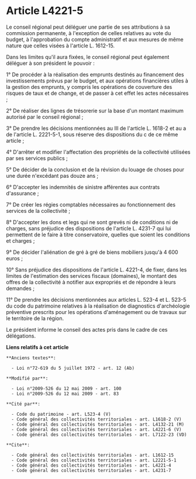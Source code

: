 # Article L4221-5

Le conseil régional peut déléguer une partie de ses attributions à sa commission permanente, à l'exception de celles
relatives au vote du budget, à l'approbation du compte administratif et aux mesures de même nature que celles visées à
l'article L. 1612-15. 

Dans les limites qu'il aura fixées, le conseil régional peut également déléguer à son président le pouvoir : 

1° De procéder à la réalisation des emprunts destinés au financement des investissements prévus par le budget, et aux
opérations financières utiles à la gestion des emprunts, y compris les opérations de couverture des risques de taux et de
change, et de passer à cet effet les actes nécessaires ; 

2° De réaliser des lignes de trésorerie sur la base d'un montant maximum autorisé par le conseil régional ; 

3° De prendre les décisions mentionnées au III de l'article L. 1618-2 et au a de l'article L. 2221-5-1, sous réserve des
dispositions du c de ce même article ; 

4° D'arrêter et modifier l'affectation des propriétés de la collectivité utilisées par ses services publics ; 

5° De décider de la conclusion et de la révision du louage de choses pour une durée n'excédant pas douze ans ; 

6° D'accepter les indemnités de sinistre afférentes aux contrats d'assurance ; 

7° De créer les régies comptables nécessaires au fonctionnement des services de la collectivité ; 

8° D'accepter les dons et legs qui ne sont grevés ni de conditions ni de charges, sans préjudice des dispositions de
l'article L. 4231-7 qui lui permettent de le faire à titre conservatoire, quelles que soient les conditions et charges ; 

9° De décider l'aliénation de gré à gré de biens mobiliers jusqu'à 4 600 euros ; 

10° Sans préjudice des dispositions de l'article L. 4221-4, de fixer, dans les limites de l'estimation des services fiscaux
(domaines), le montant des offres de la collectivité à notifier aux expropriés et de répondre à leurs demandes ; 

11° De prendre les décisions mentionnées aux articles L. 523-4 et L. 523-5 du code du patrimoine relatives à la réalisation
de diagnostics d'archéologie préventive prescrits pour les opérations d'aménagement ou de travaux sur le territoire de la
région. 

Le président informe le conseil des actes pris dans le cadre de ces délégations.

**Liens relatifs à cet article**

	**Anciens textes**:

	  - Loi n°72-619 du 5 juillet 1972 - art. 12 (Ab)

	**Modifié par**:

	  - Loi n°2009-526 du 12 mai 2009 - art. 100
	  - Loi n°2009-526 du 12 mai 2009 - art. 83

	**Cité par**:

	  - Code du patrimoine - art. L523-4 (V)
	  - Code général des collectivités territoriales - art. L1618-2 (V)
	  - Code général des collectivités territoriales - art. L4132-21 (M)
	  - Code général des collectivités territoriales - art. L4221-6 (V)
	  - Code général des collectivités territoriales - art. L7122-23 (VD)

	**Cite**:

	  - Code général des collectivités territoriales - art. L1612-15
	  - Code général des collectivités territoriales - art. L2221-5-1
	  - Code général des collectivités territoriales - art. L4221-4
	  - Code général des collectivités territoriales - art. L4231-7
